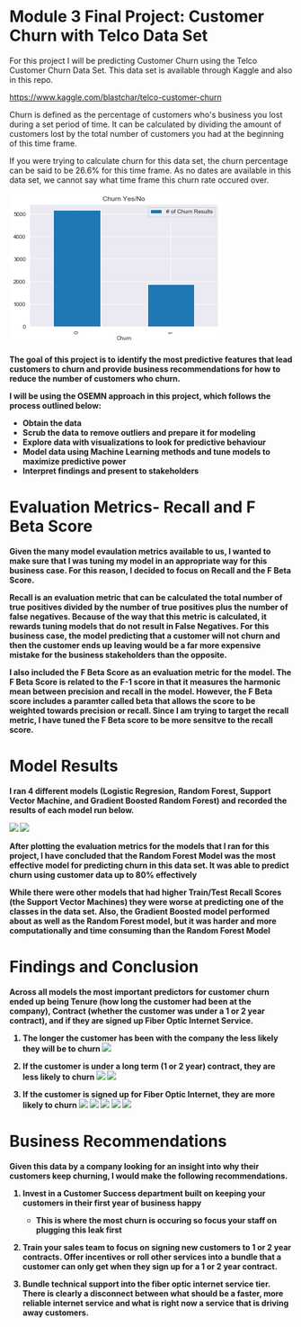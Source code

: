
# Module 3 Final Project: Customer Churn with Telco Data Set


For this project I will be predicting Customer Churn using the Telco Customer Churn Data Set. This data set is available through Kaggle and also in this repo. 

https://www.kaggle.com/blastchar/telco-customer-churn

Churn is defined as the percentage of customers who's business you lost during a set period of time. It can be calculated by dividing the amount of customers lost by the total number of customers you had at the beginning of this time frame.

If you were trying to calculate churn for this data set, the churn percentage can be said to be 26.6% for this time frame. As no dates are available in this data set, we cannot say what time frame this churn rate occured over.

<img src='/figures/churn_yes_no.png' />

<b>The goal of this project is to identify the most predictive features that lead customers to churn and provide business recommendations for how to reduce the number of customers who churn. <b>

I will be using the OSEMN approach in this project, which follows the process outlined below:

* Obtain the data
* Scrub the data to remove outliers and prepare it for modeling
* Explore data with visualizations to look for predictive behaviour
* Model data using Machine Learning methods and tune models to maximize predictive power
* Interpret findings and present to stakeholders

# Evaluation Metrics- Recall and F Beta Score

Given the many model evaulation metrics available to us, I wanted to make sure that I was tuning my model in an appropriate way for this business case. For this reason, I decided to focus on Recall and the F Beta Score.

Recall is an evaluation metric that can be calculated the total number of true positives divided by the number of true positives plus the number of false negatives. Because of the way that this metric is calculated, it rewards tuning models that do not result in False Negatives. For this business case, the model predicting that a customer will not churn and then the customer ends up leaving would be a far more expensive mistake for the business stakeholders than the opposite.

I also included the F Beta Score as an evaluation metric for the model. The F Beta Score is related to the F-1 score in that it measures the harmonic mean between precision and recall in the model. However, the F Beta score includes a paramter called beta that allows the score to be weighted towards precision or recall. Since I am trying to target the recall metric, I have tuned the F Beta score to be more sensitve to the recall score. 

# Model Results

I ran 4 different models (Logistic Regresion, Random Forest, Support Vector Machine, and Gradient Boosted Random Forest) and recorded the results of each model run below. 

<img src='/figures/model_results' />

<img src='figures/model_viz' />

<b>After plotting the evaluation metrics for the models that I ran for this project, I have concluded that the Random Forest Model was the most effective model for predicting churn in this data set. It was able to predict churn using customer data up to 80% effectively

While there were other models that had higher Train/Test Recall Scores (the Support Vector Machines) they were worse at predicting one of the classes in the data set. Also, the Gradient Boosted model performed about as well as the Random Forest model, but it was harder and more computationally and time consuming than the Random Forest Model

# Findings and Conclusion

Across all models the most important predictors for customer churn ended up being Tenure (how long the customer had been at the company), Contract (whether the customer was under a 1 or 2 year contract), and if they are signed up Fiber Optic Internet Service. 

1) <b>The longer the customer has been with the company the less likely they will be to churn
    <img src='figures/tenure_viz' />
  
2. <b>If the customer is under a long term (1 or 2 year) contract, they are less likely to churn
    <img src='figures/churn_viz1' />
    <img src='figures/churn_viz2' />
  
3. <b>If the customer is signed up for Fiber Optic Internet, they are more likely to churn
    <img src='figures/fiber_viz1' />
    <img src='figures/fiber_viz2' />
    <img src='figures/fiber_viz3' />
    <img src='figures/fiber_viz4' />
    <img src='figures/fiber_viz5' />
    
  
# Business Recommendations

<b>Given this data by a company looking for an insight into why their customers keep churning, I would make the following recommendations. 

1) Invest in a Customer Success department built on keeping your customers in their first year of business happy

    - This is where the most churn is occuring so focus your staff on plugging this leak first
    
2) Train your sales team to focus on signing new customers to 1 or 2 year contracts. Offer incentives or roll other services into a bundle that a customer can only get when they sign up for a 1 or 2 year contract.

3) Bundle technical support into the fiber optic internet service tier. There is clearly a disconnect between what should be a faster, more reliable internet service and what is right now a service that is driving away customers. 
